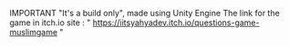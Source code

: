 IMPORTANT "It's a build only", made using Unity Engine The link for the game in itch.io site : " https://iitsyahyadev.itch.io/questions-game-muslimgame "
